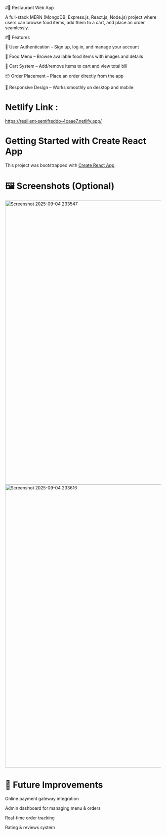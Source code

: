 #🍴 Restaurant Web App

A full-stack MERN (MongoDB, Express.js, React.js, Node.js) project where users can browse food items, add them to a cart, and place an order seamlessly.

#🚀 Features

👤 User Authentication – Sign up, log in, and manage your account

🍔 Food Menu – Browse available food items with images and details

🛒 Cart System – Add/remove items to cart and view total bill

📦 Order Placement – Place an order directly from the app

📱 Responsive Design – Works smoothly on desktop and mobile

# Netlify Link :
https://resilient-semifreddo-4caae7.netlify.app/

# Getting Started with Create React App

This project was bootstrapped with [Create React App](https://github.com/facebook/create-react-app).

# 🖼️ Screenshots (Optional)
<img width="1917" height="919" alt="Screenshot 2025-09-04 233547" src="https://github.com/user-attachments/assets/567848ff-4721-4a96-99f4-8570ad666aac" />
<img width="1919" height="916" alt="Screenshot 2025-09-04 233616" src="https://github.com/user-attachments/assets/82a5abbf-e19b-45d4-a86f-e7bceb913045" />

# 🔮 Future Improvements

Online payment gateway integration

Admin dashboard for managing menu & orders

Real-time order tracking

Rating & reviews system


